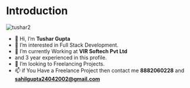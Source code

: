 # Introduction





![tushar2](https://user-images.githubusercontent.com/100976552/220819062-65797441-daf7-4071-80c3-aee950065368.jpg)






- 👋 Hi, I’m **Tushar Gupta**
- 👀 I’m interested in Full Stack Development.
- 🌱 I’m currently Working at **VIR Softech Pvt Ltd**
- and 3 year experienced in this profile.
- 💞️ I’m looking to Freelancing Projects.
- 📫 if You Have a Freelance Project then contact me **8882060228**
 and **sahilgupta24042002@gmail.com**


